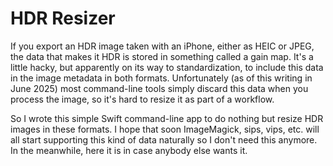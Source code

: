 # HDR Resizer

If you export an HDR image taken with an iPhone, either as HEIC or JPEG, the data that makes it HDR is stored in something called a gain map. It's a little hacky, but apparently on its way to standardization, to include this data in the image metadata in both formats. Unfortunately (as of this writing in June 2025) most command-line tools simply discard this data when you process the image, so it's hard to resize it as part of a workflow. 

So I wrote this simple Swift command-line app to do nothing but resize HDR images in these formats. I hope that soon ImageMagick, sips, vips, etc. will all start supporting this kind of data naturally so I don't need this anymore. In the meanwhile, here it is in case anybody else wants it. 

